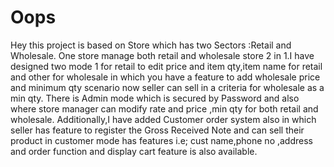 # Oops
Hey this project is based on Store which has two Sectors :Retail and Wholesale. One store manage both retail and wholesale store 2 in 1.I have designed two mode 1 for retail to edit price and item qty,item name for retail and other for wholesale in which you have a feature to add wholesale price and minimum qty scenario now seller can sell in a criteria for wholesale as a min qty.
There is Admin mode which is secured by Password and also where store manager can modify rate and price ,min qty for both retail and wholesale.
Additionally,I have added Customer order system also in which seller has feature to register the Gross Received Note and can sell their product in customer mode has features i.e; cust name,phone no ,address and order function and display cart feature is also available.

